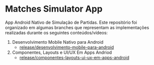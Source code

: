 # Matches Simulator App

App Android Nativo de Simulação de Partidas. Este repositório foi organizado em algumas branches que representam as implementações realizadas durante os seguintes conteúdos/vídeos:

1. Desenvolvimento Mobile Nativo para Android
   - [release/desenvolvimento-mobile-para-android](https://github.com/ViniciusHilario/matches-simulator-app/tree/release/desenvolvimento-mobile-nativo-para-android)
2. Componentes, Layouts e UI/UX Em Apps Andriod
   - [release/componentes-layouts-ui-ux-em-apps-android](https://github.com/ViniciusHilario/matches-simulator-app/tree/release/componentes-layouts-ui-ux-em-apps-android)
